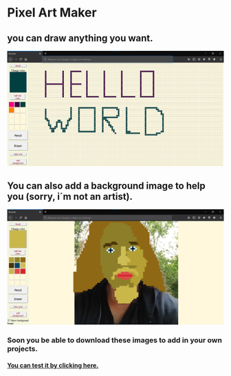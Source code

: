 # Pixel Art Maker

## you can draw anything you want.

![screenshot](./readme_assets/hello_world.png)

## You can also add a background image to help you (sorry, i´m not an artist).

![screenshot](./readme_assets/bg.png)

### Soon you be able to download these images to add in your own projects.

#### [You can test it by clicking here.](https://jannuzzi-m.github.io/pixel_art_maker/index)
